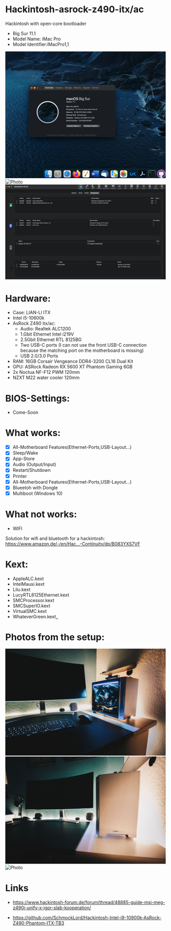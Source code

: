 
# Hackintosh-asrock-z490-itx/ac
Hackintosh with open-core bootloader 
- Big Sur 11.1 
- Model Name:	iMac Pro
- Model Identifier:iMacPro1,1

 
![Photo](Docs/Big-Sur-Version.png)
![Photo](Docs/Desktop.png)
![Photo](Docs/Hackintool.png)
# Hardware:
- Case: LIAN-LI ITX 
- Intel i5-10600k
- AsRock Z490 itx/ac:
	- Audio: Realtek ALC1200
	- 1.Gbit Ethernet Intel i219V 
	- 2.5Gbit Ethernet RTL 8125BG 
	- Two USB-C ports (I can not use the front USB-C connection because the matching port on the motherboard is missing) 
	- USB 2.0/3.0 Ports 
- RAM: 16GB Corsair Vengeance DDR4-3200 CL16 Dual Kit
- GPU: ASRock Radeon RX 5600 XT Phantom Gaming 6GB
- 2x Noctua NF-F12 PWM 120mm
- NZXT M22 water cooler 120mm
 
# BIOS-Settings: 
- Come-Soon 

# What works:
- [x] All-Motherboard Features(Ethernet-Ports,USB-Layout...)
- [x] Sleep/Wake 
- [x] App-Store
- [x] Audio (Output/Input) 
- [x] Restart/Shutdown 
- [x] Printer 
- [x] All-Motherboard Features(Ethernet-Ports,USB-Layout...)
- [x] Blueetoh with Dongle 
- [x] Multiboot (Windows 10) 

# What not works:
- WIFI

Solution for wifi and bluetooth for a hackintosh:
https://www.amazon.de/-/en/Hac…-Continuity/dp/B083YXS7VF

# Kext: 
- AppleALC.kext
- IntelMausi.kext
- Lilu.kext
- LucyRTL8125Ethernet.kext
- SMCProcessor.kext
- SMCSuperIO.kext
- VirtualSMC.kext
- WhateverGreen.kext‚‚


# Photos from the setup: 
![Photo](Docs/Lian-Li_1.jpg)
![Photo](Docs/Lian-Li_2.jpg)
![Photo](Docs/NZXT.jpg)


# Links
- https://www.hackintosh-forum.de/forum/thread/48885-guide-msi-meg-z490i-unify-x-igor-slab-kooperation/

- https://github.com/SchmockLord/Hackintosh-Intel-i9-10900k-AsRock-Z490-Phantom-ITX-TB3
